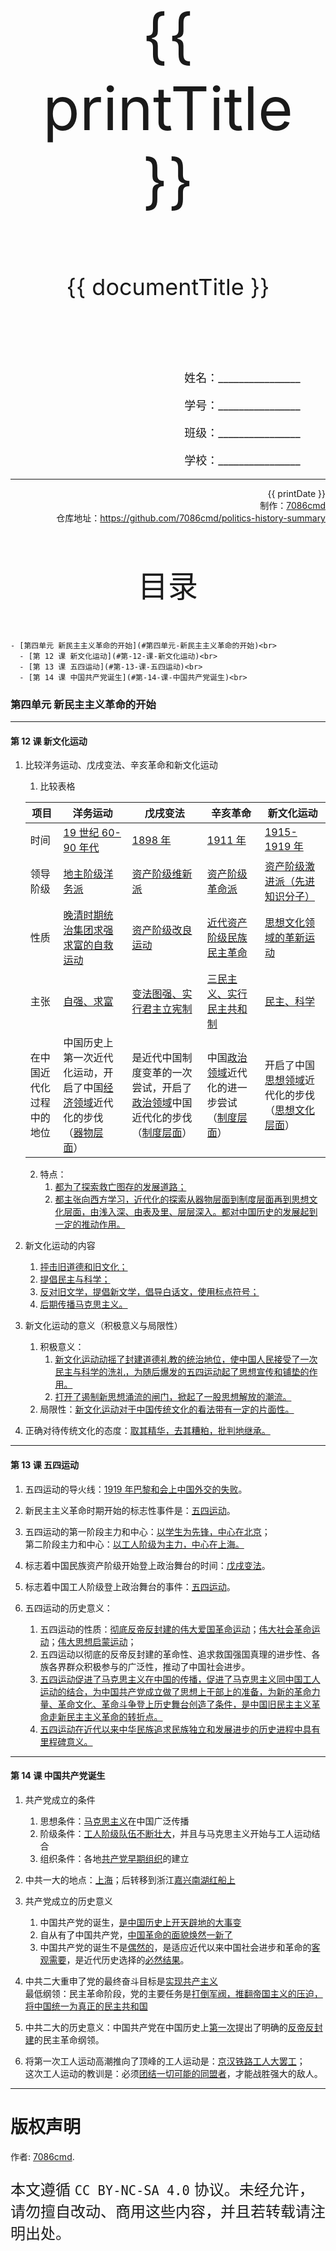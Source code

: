
  <style>
  #title {
    padding-top: 40%;
    font-size: 96px;
  }

  #subtitle {
    font-size: 36px;
    padding-top: 18%;
  }

  #ending {
    padding-top: 60%;
    font-size: 48px;
    padding-bottom: 12%;
  }

  .center {
    text-align: center;
  }
  .right {
    text-align: right;
  }

  #inform {
    padding-right: 8%;
    font-size: 18px;
  }

  #allinform {
    padding-top: 18%;
  }

  .topic {
    padding-top: 12%;
    padding-bottom: 8%;
    font-size: 48px;
  }
</style>
<div class="center">
  <div id="title">{{ printTitle }}</div>
  <div id="subtitle" v-if="documentTitle !== printTitle">{{ documentTitle }}</div>
</div>
<div class="right" id="allinform">
  <p id="inform">姓名：________________</p>
  <p id="inform">学号：________________</p>
  <p id="inform">班级：________________</p>
  <p id="inform">学校：________________</p>

  <hr />
  <div>
    {{ printDate }}<br />
    制作：<a href="https://github.com/7086cmd/">7086cmd</a><br />
    仓库地址：<a href="https://github.com/7086cmd/politics-history-summary"
      >https://github.com/7086cmd/politics-history-summary</a
    >
  </div>
</div>


<div class="divider_top"></div>

<div class="divider_top"></div>

<div class="center">
  <div class="topic">目录</div>
</div>

    - [第四单元 新民主主义革命的开始](#第四单元-新民主主义革命的开始)<br>
      - [第 12 课 新文化运动](#第-12-课-新文化运动)<br>
      - [第 13 课 五四运动](#第-13-课-五四运动)<br>
      - [第 14 课 中国共产党诞生](#第-14-课-中国共产党诞生)<br>

<div class="divider_top"></div>


### 第四单元 新民主主义革命的开始

---

#### 第 12 课 新文化运动

1. 比较洋务运动、戊戌变法、辛亥革命和新文化运动

    1. 比较表格

    | 项目                     | 洋务运动                                                                             | 戊戌变法                                                                               | 辛亥革命                                                 | 新文化运动                                                   |
    | ------------------------ | ------------------------------------------------------------------------------------ | -------------------------------------------------------------------------------------- | -------------------------------------------------------- | ------------------------------------------------------------ |
    | 时间                     | <u>19 世纪 60-90 年代</u>                                                            | <u>1898 年</u>                                                                         | <u>1911 年</u>                                           | <u>1915-1919 年</u>                                          |
    | 领导阶级                 | <u>地主阶级洋务派</u>                                                                | <u>资产阶级维新派</u>                                                                  | <u>资产阶级革命派</u>                                    | <u>资产阶级激进派（先进知识分子）</u>                        |
    | 性质                     | <u>晚清时期统治集团求强求富的自救运动</u>                                            | <u>资产阶级改良运动</u>                                                                | <u>近代资产阶级民族民主革命</u>                          | <u>思想文化领域的革新运动</u>                                |
    | 主张                     | <u>自强、求富</u>                                                                    | <u>变法图强、实行君主立宪制</u>                                                        | <u>三民主义、实行民主共和制</u>                          | <u>民主、科学</u>                                            |
    | 在中国近代化过程中的地位 | 中国历史上第一次近代化运动，开启了中国<u>经济领域</u>近代化的步伐（<u>器物层面</u>） | 是近代中国制度变革的一次尝试，开启了<u>政治领域</u>中国近代化的步伐（<u>制度层面</u>） | 中国<u>政治领域</u>近代化的进一步尝试（<u>制度层面</u>） | 开启了中国<u>思想领域</u>近代化的步伐（<u>思想文化层面</u>） |

    2. 特点：
        1. <u>都为了探索救亡图存的发展道路；</u>
        2. <u>都主张向西方学习，近代化的探索从器物层面到制度层面再到思想文化层面，由浅入深、由表及里、层层深入。都对中国历史的发展起到一定的推动作用。</u>

2. 新文化运动的内容

    1. <u>抨击旧道德和旧文化；</u>
    2. <u>提倡民主与科学；</u>
    3. <u>反对旧文学，提倡新文学，倡导白话文，使用标点符号；</u>
    4. <u>后期传播马克思主义。</u>

3. 新文化运动的意义（积极意义与局限性）

    1. 积极意义：
        1. <u>新文化运动动摇了封建道德礼教的统治地位，使中国人民接受了一次民主与科学的洗礼，为随后爆发的五四运动起了思想宣传和铺垫的作用。</u>
        2. <u>打开了遏制新思想涌流的闸门，掀起了一股思想解放的潮流。</u>
    2. 局限性：<u>新文化运动对于中国传统文化的看法带有一定的片面性。</u>

4. 正确对待传统文化的态度：<u>取其精华，去其糟粕，批判地继承。</u>

---

#### 第 13 课 五四运动

1. 五四运动的导火线：<u>1919 年巴黎和会上中国外交的失败</u>。
2. 新民主主义革命时期开始的标志性事件是：<u>五四运动</u>。
3. 五四运动的第一阶段主力和中心：<u>以学生为先锋，中心在北京</u>；<br>
   第二阶段主力和中心：<u>以工人阶级为主力，中心在上海。</u>
4. 标志着中国民族资产阶级开始登上政治舞台的时间：<u>戊戌变法</u>。
5. 标志着中国工人阶级登上政治舞台的事件：<u>五四运动</u>。
6. 五四运动的历史意义：

    1. 五四运动的性质：<u>彻底反帝反封建的伟大爱国革命运动</u>；<u>伟大社会革命运动</u>；<u>伟大思想启蒙运动</u>；
    2. 五四运动以彻底的反帝反封建的革命性、追求救国强国真理的进步性、各族各界群众积极参与的广泛性，推动了中国社会进步。
    3. <u>五四运动促进了马克思主义在中国的传播，促进了马克思主义同中国工人运动的结合，为中国共产党成立做了思想上干部上的准备，为新的革命力量、革命文化、革命斗争登上历史舞台创造了条件，是中国旧民主主义革命走新民主主义革命的转折点。</u>
    4. <u>五四运动在近代以来中华民族追求民族独立和发展进步的历史进程中具有里程碑意义。</u>

---

#### 第 14 课 中国共产党诞生

1. 共产党成立的条件

    1. 思想条件：<u>马克思主义</u>在中国广泛传播
    2. 阶级条件：<u>工人阶级队伍不断壮大</u>，并且与马克思主义开始与工人运动结合
    3. 组织条件：各地<u>共产党早期组织</u>的建立

2. 中共一大的地点：<u>上海</u>；后转移到浙江<u>嘉兴南湖红船上</u>

3. 共产党成立的历史意义

    1. 中国共产党的诞生，<u>是中国历史上开天辟地的大事变</u>
    2. 自从有了中国共产党，<u>中国革命的面貌焕然一新了</u>
    3. 中国共产党的诞生不是<u>偶然的</u>，是适应近代以来中国社会进步和革命的<u>客观需要</u>，是近代历史选择的<u>必然结果</u>。

4. 中共二大重申了党的最终奋斗目标是<u>实现共产主义</u><br>
   最低纲领：民主革命阶段，党的主要任务是<u>打倒军阀，推翻帝国主义的压迫，将中国统一为真正的民主共和国</u>

5. 中共二大的历史意义：中国共产党在中国历史上<u>第一次</u>提出了明确的<u>反帝反封建</u>的民主革命纲领。

6. 将第一次工人运动高潮推向了顶峰的工人运动是：<u>京汉铁路工人大罢工</u>；<br>
   这次工人运动的教训是：必须<u>团结一切可能的同盟者</u>，才能战胜强大的敌人。

---

<div class="divider"></div>

<script setup>
import { ref } from "vue";

const printTitle = ref(decodeURI(new URL(location.href).pathname.split("/")[1])) ?? "政史地总资料";

const documentTitle = ref(decodeURI(new URL(location.href).pathname.split("/").filter(x => (x !== "" && x !== "print")).join(" | "))) ?? "政史地总资料";

const printDate = ref(`导出日期：${new Date().toLocaleDateString()} ${new Date().toLocaleTimeString()}`);

</script>

# 版权声明

作者: [7086cmd](https://github.com/7086cmd).<br>

<p style="font-size: 24px">
本文遵循 <code>CC BY-NC-SA 4.0</code> 协议。未经允许，请勿擅自改动、商用这些内容，并且若转载请注明出处。
</p>

<div class="center">
  <div id="ending">7086cmd's notes</div>
</div>

<div class="right">
  <p>未经作者许可禁售。</p>
</div>
